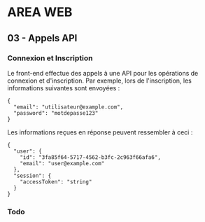 # AREA WEB

## 03 - Appels API

### Connexion et Inscription
Le front-end effectue des appels à une API pour les opérations de connexion et d'inscription. Par exemple, lors de l'inscription, les informations suivantes sont envoyées :
```
{
  "email": "utilisateur@example.com",
  "password": "motdepasse123"
}
```

Les informations reçues en réponse peuvent ressembler à ceci :
```
{
  "user": {
    "id": "3fa85f64-5717-4562-b3fc-2c963f66afa6",
    "email": "user@example.com"
  },
  "session": {
    "accessToken": "string"
  }
}
```
### Todo